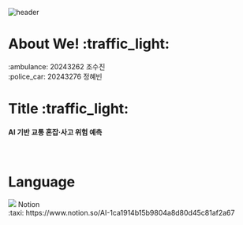 ![header](https://capsule-render.vercel.app/api?type=transparent&color=black&height=100&section=header&text=AI:ON)

<h1>About We! :traffic_light:</h1>
:ambulance: 20243262 조수진 <br/>
:police_car: 20243276 정혜빈 <br/>
<h1>Title :traffic_light:</h1>
<h4>AI 기반 교통 혼잡·사고 위험 예측</h4><br/>
<h1>Language</h1>
<img src="https://img.shields.io/badge/Python-3776AB?style=flat-square&logo=Python&logoColor=white"/>
Notion<br/>
:taxi: https://www.notion.so/AI-1ca1914b15b9804a8d80d45c81af2a67
